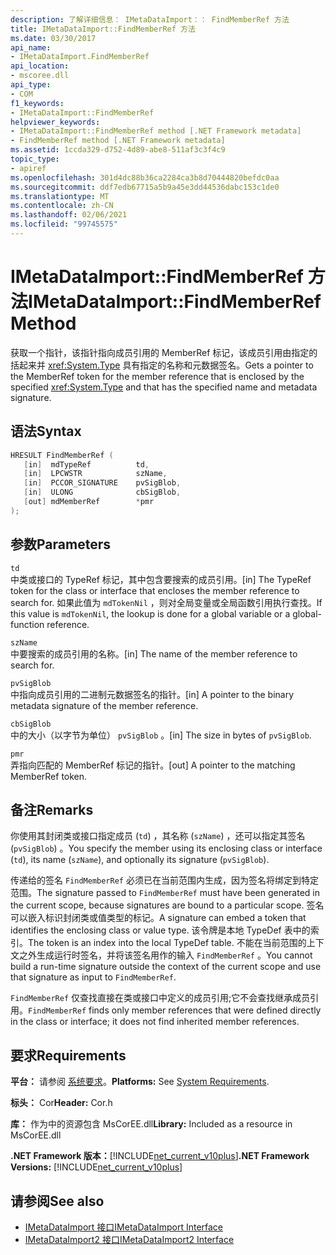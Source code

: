 ```yaml
---
description: 了解详细信息： IMetaDataImport：： FindMemberRef 方法
title: IMetaDataImport::FindMemberRef 方法
ms.date: 03/30/2017
api_name:
- IMetaDataImport.FindMemberRef
api_location:
- mscoree.dll
api_type:
- COM
f1_keywords:
- IMetaDataImport::FindMemberRef
helpviewer_keywords:
- IMetaDataImport::FindMemberRef method [.NET Framework metadata]
- FindMemberRef method [.NET Framework metadata]
ms.assetid: 1ccda329-d752-4d89-abe8-511af3c3f4c9
topic_type:
- apiref
ms.openlocfilehash: 301d4dc88b36ca2284ca3b8d70444820befdc0aa
ms.sourcegitcommit: ddf7edb67715a5b9a45e3dd44536dabc153c1de0
ms.translationtype: MT
ms.contentlocale: zh-CN
ms.lasthandoff: 02/06/2021
ms.locfileid: "99745575"
---
```

# <a name="imetadataimportfindmemberref-method"></a><span data-ttu-id="f9d6f-103">IMetaDataImport::FindMemberRef 方法</span><span class="sxs-lookup"><span data-stu-id="f9d6f-103">IMetaDataImport::FindMemberRef Method</span></span>

<span data-ttu-id="f9d6f-104">获取一个指针，该指针指向成员引用的 MemberRef 标记，该成员引用由指定的括起来并 <xref:System.Type> 具有指定的名称和元数据签名。</span><span class="sxs-lookup"><span data-stu-id="f9d6f-104">Gets a pointer to the MemberRef token for the member reference that is enclosed by the specified <xref:System.Type> and that has the specified name and metadata signature.</span></span>  
  
## <a name="syntax"></a><span data-ttu-id="f9d6f-105">语法</span><span class="sxs-lookup"><span data-stu-id="f9d6f-105">Syntax</span></span>  
  
```cpp  
HRESULT FindMemberRef (  
   [in]  mdTypeRef          td,  
   [in]  LPCWSTR            szName,
   [in]  PCCOR_SIGNATURE    pvSigBlob,
   [in]  ULONG              cbSigBlob,
   [out] mdMemberRef        *pmr  
);  
```  
  
## <a name="parameters"></a><span data-ttu-id="f9d6f-106">参数</span><span class="sxs-lookup"><span data-stu-id="f9d6f-106">Parameters</span></span>  

 `td`  
 <span data-ttu-id="f9d6f-107">中类或接口的 TypeRef 标记，其中包含要搜索的成员引用。</span><span class="sxs-lookup"><span data-stu-id="f9d6f-107">[in] The TypeRef token for the class or interface that encloses the member reference to search for.</span></span> <span data-ttu-id="f9d6f-108">如果此值为 `mdTokenNil` ，则对全局变量或全局函数引用执行查找。</span><span class="sxs-lookup"><span data-stu-id="f9d6f-108">If this value is `mdTokenNil`, the lookup is done for a global variable or a global-function reference.</span></span>  
  
 `szName`  
 <span data-ttu-id="f9d6f-109">中要搜索的成员引用的名称。</span><span class="sxs-lookup"><span data-stu-id="f9d6f-109">[in] The name of the member reference to search for.</span></span>  
  
 `pvSigBlob`  
 <span data-ttu-id="f9d6f-110">中指向成员引用的二进制元数据签名的指针。</span><span class="sxs-lookup"><span data-stu-id="f9d6f-110">[in] A pointer to the binary metadata signature of the member reference.</span></span>  
  
 `cbSigBlob`  
 <span data-ttu-id="f9d6f-111">中的大小（以字节为单位） `pvSigBlob` 。</span><span class="sxs-lookup"><span data-stu-id="f9d6f-111">[in] The size in bytes of `pvSigBlob`.</span></span>  
  
 `pmr`  
 <span data-ttu-id="f9d6f-112">弄指向匹配的 MemberRef 标记的指针。</span><span class="sxs-lookup"><span data-stu-id="f9d6f-112">[out] A pointer to the matching MemberRef token.</span></span>  
  
## <a name="remarks"></a><span data-ttu-id="f9d6f-113">备注</span><span class="sxs-lookup"><span data-stu-id="f9d6f-113">Remarks</span></span>  

 <span data-ttu-id="f9d6f-114">你使用其封闭类或接口指定成员 (`td`) ，其名称 (`szName`) ，还可以指定其签名 (`pvSigBlob`) 。</span><span class="sxs-lookup"><span data-stu-id="f9d6f-114">You specify the member using its enclosing class or interface (`td`), its name (`szName`), and optionally its signature (`pvSigBlob`).</span></span>  
  
 <span data-ttu-id="f9d6f-115">传递给的签名 `FindMemberRef` 必须已在当前范围内生成，因为签名将绑定到特定范围。</span><span class="sxs-lookup"><span data-stu-id="f9d6f-115">The signature passed to `FindMemberRef` must have been generated in the current scope, because signatures are bound to a particular scope.</span></span> <span data-ttu-id="f9d6f-116">签名可以嵌入标识封闭类或值类型的标记。</span><span class="sxs-lookup"><span data-stu-id="f9d6f-116">A signature can embed a token that identifies the enclosing class or value type.</span></span> <span data-ttu-id="f9d6f-117">该令牌是本地 TypeDef 表中的索引。</span><span class="sxs-lookup"><span data-stu-id="f9d6f-117">The token is an index into the local TypeDef table.</span></span> <span data-ttu-id="f9d6f-118">不能在当前范围的上下文之外生成运行时签名，并将该签名用作的输入 `FindMemberRef` 。</span><span class="sxs-lookup"><span data-stu-id="f9d6f-118">You cannot build a run-time signature outside the context of the current scope and use that signature as input to `FindMemberRef`.</span></span>  
  
 <span data-ttu-id="f9d6f-119">`FindMemberRef` 仅查找直接在类或接口中定义的成员引用;它不会查找继承成员引用。</span><span class="sxs-lookup"><span data-stu-id="f9d6f-119">`FindMemberRef` finds only member references that were defined directly in the class or interface; it does not find inherited member references.</span></span>  
  
## <a name="requirements"></a><span data-ttu-id="f9d6f-120">要求</span><span class="sxs-lookup"><span data-stu-id="f9d6f-120">Requirements</span></span>  

 <span data-ttu-id="f9d6f-121">**平台：** 请参阅 [系统要求](../../get-started/system-requirements.md)。</span><span class="sxs-lookup"><span data-stu-id="f9d6f-121">**Platforms:** See [System Requirements](../../get-started/system-requirements.md).</span></span>  
  
 <span data-ttu-id="f9d6f-122">**标头：** Cor</span><span class="sxs-lookup"><span data-stu-id="f9d6f-122">**Header:** Cor.h</span></span>  
  
 <span data-ttu-id="f9d6f-123">**库：** 作为中的资源包含 MsCorEE.dll</span><span class="sxs-lookup"><span data-stu-id="f9d6f-123">**Library:** Included as a resource in MsCorEE.dll</span></span>  
  
 <span data-ttu-id="f9d6f-124">**.NET Framework 版本：**[!INCLUDE[net_current_v10plus](../../../../includes/net-current-v10plus-md.md)]</span><span class="sxs-lookup"><span data-stu-id="f9d6f-124">**.NET Framework Versions:** [!INCLUDE[net_current_v10plus](../../../../includes/net-current-v10plus-md.md)]</span></span>  
  
## <a name="see-also"></a><span data-ttu-id="f9d6f-125">请参阅</span><span class="sxs-lookup"><span data-stu-id="f9d6f-125">See also</span></span>

- [<span data-ttu-id="f9d6f-126">IMetaDataImport 接口</span><span class="sxs-lookup"><span data-stu-id="f9d6f-126">IMetaDataImport Interface</span></span>](imetadataimport-interface.md)
- [<span data-ttu-id="f9d6f-127">IMetaDataImport2 接口</span><span class="sxs-lookup"><span data-stu-id="f9d6f-127">IMetaDataImport2 Interface</span></span>](imetadataimport2-interface.md)
